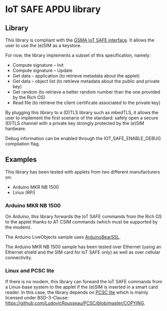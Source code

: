 # IoT SAFE APDU library

## Library

This library is compliant with the
[GSMA IoT SAFE interface](https://www.gsma.com/iot/wp-content/uploads/2019/12/IoT.05-v1-IoT-Security-Applet-Interface-Description.pdf).
It allows the user to use the (e)SIM as a keystore.

For now, the library implements a subset of this specification, namely:
 * Compute signature – Init
 * Compute signature – Update
 * Get data – application (to retrieve metadata about the applet)
 * Get data – object list (to retrieve metadata about the public and private
   key)
 * Get random (to retrieve a better random number than the one provided by the
   Rich OS)
 * Read file (to retrieve the client certificate associated to the private key)

By plugging this library to a (D)TLS library such as mbedTLS, it allows the user
to implement the first scenario of the standard: safely open a secure (D)TLS
channel with a private key strongly protected by the (e)SIM hardware.

Debug information can be enabled through the IOT_SAFE_ENABLE_DEBUG compilation
flag.

## Examples

This library has been tested with applets from two different manufacturers on:
 * Arduino MKR NB 1500
 * Linux (RPi)

### Arduino MKR NB 1500

On Arduino, this library forwards the IoT SAFE commands from the Rich OS to the
applet thanks to AT CSIM commands (which must be supported by the modem).

The Arduino LiveObjects sample uses
[ArduinoBearSSL](https://github.com/arduino-libraries/ArduinoBearSSL).

The Arduino MKR NB 1500 sample has been tested over Ethernet (using an
Ethernet shield and the SIM card for IoT SAFE only) as well as over
cellular connectivity.

### Linux and PCSC lite

If there is no modem, this library can forward the IoT SAFE commands from a
Linux-base system to the applet if the (e)SIM is inserted in a smart card
reader. In this case, the library depends on
[PCSC lite](https://pcsclite.apdu.fr/) which is mainly licensed under
BSD-3-Clause: https://github.com/LudovicRousseau/PCSC/blob/master/COPYING.
